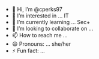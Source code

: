 - 👋 Hi, I’m @cperks97
- 👀 I’m interested in ... IT
- 🌱 I’m currently learning ... Sec+
- 💞️ I’m looking to collaborate on ...
- 📫 How to reach me ...
- 😄 Pronouns: ... she/her
- ⚡ Fun fact: ...

<!---
cperks97/cperks97 is a ✨ special ✨ repository because its `README.md` (this file) appears on your GitHub profile.
You can click the Preview link to take a look at your changes.
--->
